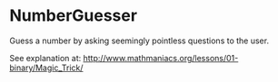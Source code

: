 # NumberGuesser

Guess a number by asking seemingly pointless questions to the user.

See explanation at: http://www.mathmaniacs.org/lessons/01-binary/Magic_Trick/

